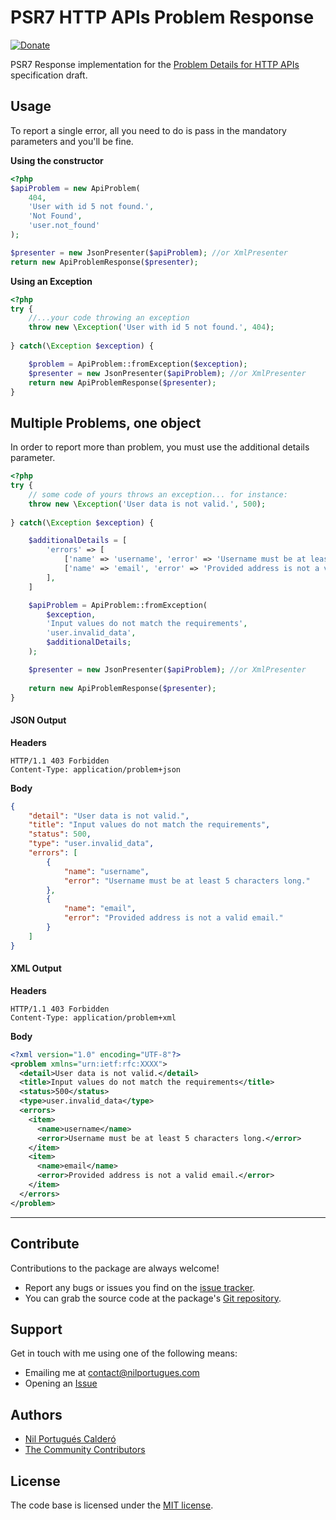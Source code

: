 # PSR7 HTTP APIs Problem Response 

[![Donate](https://www.paypalobjects.com/en_US/i/btn/btn_donate_SM.gif)](https://paypal.me/nilportugues)

PSR7 Response implementation for the [Problem Details for HTTP APIs](http://tools.ietf.org/html/draft-nottingham-http-problem-07)  specification draft.  

## Usage
 
To report a single error, all you need to do is pass in the mandatory parameters and you'll be fine.

**Using the constructor**

```php
<?php
$apiProblem = new ApiProblem(
    404,
    'User with id 5 not found.',
    'Not Found', 
    'user.not_found'
); 

$presenter = new JsonPresenter($apiProblem); //or XmlPresenter
return new ApiProblemResponse($presenter);  
```

**Using an Exception**

```php
<?php
try {
    //...your code throwing an exception
    throw new \Exception('User with id 5 not found.', 404);   
     
} catch(\Exception $exception) {

    $problem = ApiProblem::fromException($exception);
    $presenter = new JsonPresenter($apiProblem); //or XmlPresenter
    return new ApiProblemResponse($presenter);        
}
```

## Multiple Problems, one object

In order to report more than problem, you must use the additional details parameter.
 
```php
<?php
try {
    // some code of yours throws an exception... for instance:
    throw new \Exception('User data is not valid.', 500);
           
} catch(\Exception $exception) {

    $additionalDetails = [
        'errors' => [
            ['name' => 'username', 'error' => 'Username must be at least 5 characters long.'],
            ['name' => 'email', 'error' => 'Provided address is not a valid email.'],
        ],
    ]

    $apiProblem = ApiProblem::fromException(
        $exception,
        'Input values do not match the requirements',
        'user.invalid_data',
        $additionalDetails;
    ); 

    $presenter = new JsonPresenter($apiProblem); //or XmlPresenter
    
    return new ApiProblemResponse($presenter);
}
```

#### JSON Output
 
**Headers**
```
HTTP/1.1 403 Forbidden
Content-Type: application/problem+json
```   

**Body**
```json
{
    "detail": "User data is not valid.",
    "title": "Input values do not match the requirements",
    "status": 500,
    "type": "user.invalid_data",
    "errors": [
        {
            "name": "username",
            "error": "Username must be at least 5 characters long."
        },
        {
            "name": "email",
            "error": "Provided address is not a valid email."
        }        
    ]
}
```

#### XML Output
 
**Headers**
```
HTTP/1.1 403 Forbidden
Content-Type: application/problem+xml
```   

**Body**

```xml
<?xml version="1.0" encoding="UTF-8"?>
<problem xmlns="urn:ietf:rfc:XXXX">
  <detail>User data is not valid.</detail>
  <title>Input values do not match the requirements</title>
  <status>500</status>
  <type>user.invalid_data</type>
  <errors>
    <item>
      <name>username</name>
      <error>Username must be at least 5 characters long.</error>
    </item>
    <item>
      <name>email</name>
      <error>Provided address is not a valid email.</error>
    </item>    
  </errors>
</problem>
```

---


## Contribute

Contributions to the package are always welcome!

* Report any bugs or issues you find on the [issue tracker](https://github.com/nilportugues/php-api-problems/issues/new).
* You can grab the source code at the package's [Git repository](https://github.com/nilportugues/php-api-problems).

## Support

Get in touch with me using one of the following means:

 - Emailing me at <contact@nilportugues.com>
 - Opening an [Issue](https://github.com/nilportugues/php-api-problems/issues/new)

## Authors

* [Nil Portugués Calderó](http://nilportugues.com)
* [The Community Contributors](https://github.com/nilportugues/php-api-problems/graphs/contributors)


## License
The code base is licensed under the [MIT license](LICENSE).
